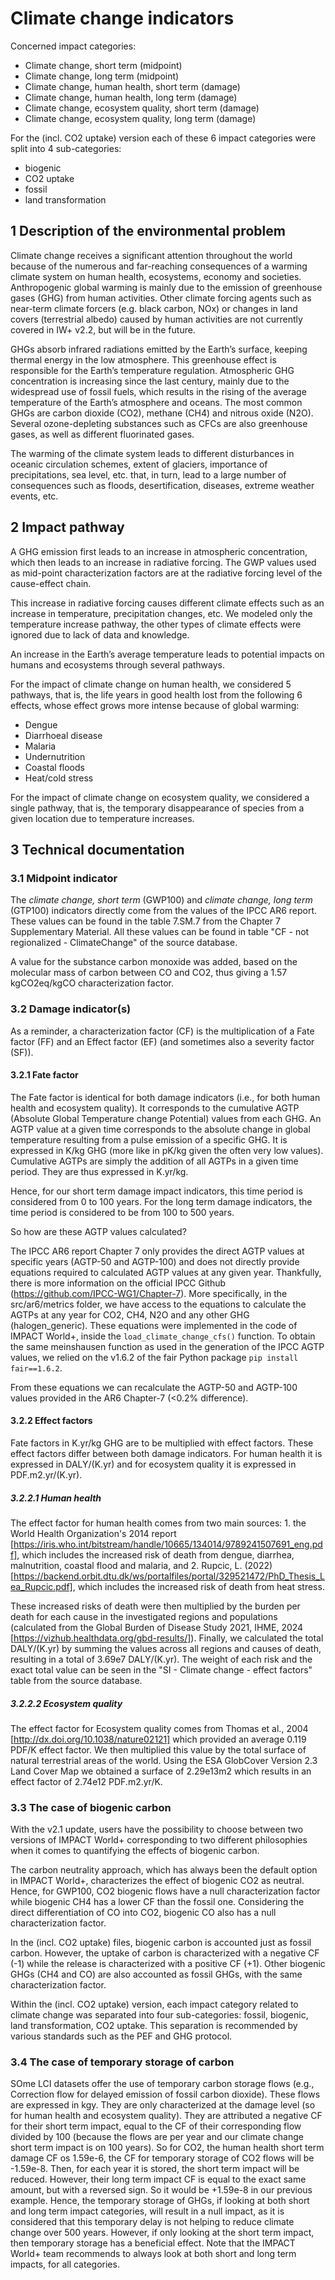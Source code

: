 # Climate change indicators

Concerned impact categories:
- Climate change, short term (midpoint)
- Climate change, long term (midpoint)
- Climate change, human health, short term (damage)
- Climate change, human health, long term (damage)
- Climate change, ecosystem quality, short term (damage)
- Climate change, ecosystem quality, long term (damage)

For the (incl. CO2 uptake) version each of these 6 impact categories were split into 4 sub-categories:
- biogenic
- CO2 uptake
- fossil
- land transformation

## 1 Description of the environmental problem
Climate change receives a significant attention throughout the world because of the numerous and far-reaching 
consequences of a warming climate system on human health, ecosystems, economy and societies. Anthropogenic global 
warming is mainly due to the emission of greenhouse gases (GHG) from human activities. Other climate forcing agents 
such as near-term climate forcers (e.g. black carbon, NOx) or changes in land covers (terrestrial albedo) caused by 
human activities are not currently covered in IW+ v2.2, but will be in the future.

GHGs absorb infrared radiations emitted by the Earth’s surface, keeping thermal energy in the low atmosphere. This 
greenhouse effect is responsible for the Earth’s temperature regulation. Atmospheric GHG concentration is increasing 
since the last century, mainly due to the widespread use of fossil fuels, which results in the rising of the average 
temperature of the Earth’s atmosphere and oceans. The most common GHGs are carbon dioxide (CO2), methane (CH4) and 
nitrous oxide (N2O). Several ozone-depleting substances such as CFCs are also greenhouse gases, as well as different 
fluorinated gases.

The warming of the climate system leads to different disturbances in oceanic circulation schemes, extent of glaciers, 
importance of precipitations, sea level, etc. that, in turn, lead to a large number of consequences such as floods, 
desertification, diseases, extreme weather events, etc.

## 2 Impact pathway
A GHG emission first leads to an increase in atmospheric concentration, which then leads to an increase in radiative 
forcing. The GWP values used as mid-point characterization factors are at the radiative forcing level of the 
cause-effect chain.

This increase in radiative forcing causes different climate effects such as an increase in temperature, 
precipitation changes, etc. We modeled only the temperature increase pathway, the other types of climate effects were 
ignored due to lack of data and knowledge.

An increase in the Earth’s average temperature leads to potential impacts on humans and ecosystems through several pathways.

For the impact of climate change on human health, we considered 5 pathways, that is, the life years in good health lost
from the following 6 effects, whose effect grows more intense because of global warming:
- Dengue
- Diarrhoeal disease
- Malaria
- Undernutrition
- Coastal floods
- Heat/cold stress

For the impact of climate change on ecosystem quality, we considered a single pathway, that is, the temporary 
disappearance of species from a given location due to temperature increases.

## 3 Technical documentation
### 3.1 Midpoint indicator
The _climate change, short term_ (GWP100) and _climate change, long term_ (GTP100) indicators directly come from the values 
of the IPCC AR6 report. These values can be found in the table 7.SM.7 from the Chapter 7 Supplementary Material.
All these values can be found in table "CF - not regionalized - ClimateChange" of the source database.

A value for the substance carbon monoxide was added, based on the molecular mass of carbon between CO and CO2, thus 
giving a 1.57 kgCO2eq/kgCO characterization factor.

### 3.2 Damage indicator(s)
As a reminder, a characterization factor (CF) is the multiplication of a Fate factor (FF) and an Effect factor (EF) (and 
sometimes also a severity factor (SF)).

#### 3.2.1 Fate factor
The Fate factor is identical for both damage indicators (i.e., for both human health and ecosystem quality). It
corresponds to the cumulative AGTP (Absolute Global Temperature change Potential) values from each GHG. An AGTP value
at a given time corresponds to the absolute change in global temperature resulting from a pulse emission of a specific 
GHG. It is expressed in K/kg GHG (more like in pK/kg given the often very low values). Cumulative AGTPs are simply the
addition of all AGTPs in a given time period. They are thus expressed in K.yr/kg.

Hence, for our short term damage impact indicators, this time period is considered from 0 to 100 years. For the long
term damage indicators, the time period is considered to be from 100 to 500 years.

So how are these AGTP values calculated?

The IPCC AR6 report Chapter 7 only provides the direct AGTP values at specific years (AGTP-50 and AGTP-100) and does not
directly provide equations required to calculated AGTP values at any given year. Thankfully, there is more information
on the official IPCC Github (https://github.com/IPCC-WG1/Chapter-7). More specifically, in the src/ar6/metrics folder,
we have access to the equations to calculate the AGTPs at any year for CO2, CH4, N2O and any other GHG (halogen_generic).
These equations were implemented in the code of IMPACT World+, inside the ```load_climate_change_cfs()``` function. To obtain the 
same meinshausen function as used in the generation of the IPCC AGTP values, we relied on the v1.6.2 of the fair Python 
package ```pip install fair==1.6.2```.

From these equations we can recalculate the AGTP-50 and AGTP-100 values provided in the AR6 Chapter-7 (<0.2% difference).

#### 3.2.2 Effect factors
Fate factors in K.yr/kg GHG are to be multiplied with effect factors. These effect factors differ between both damage 
indicators. For human health it is expressed in DALY/(K.yr) and for ecosystem quality it is expressed in PDF.m2.yr/(K.yr).

##### 3.2.2.1 Human health
The effect factor for human health comes from two main sources: 1. the World Health Organization's 2014 report 
[https://iris.who.int/bitstream/handle/10665/134014/9789241507691_eng.pdf], which includes the increased risk of death 
from dengue, diarrhea, malnutrition, coastal flood and malaria, and 2. Rupcic, L. (2022) 
[https://backend.orbit.dtu.dk/ws/portalfiles/portal/329521472/PhD_Thesis_Lea_Rupcic.pdf], which includes the increased 
risk of death from heat stress.

These increased risks of death were then multiplied by the burden per death for each cause in the investigated regions and 
populations (calculated from the Global Burden of Disease Study 2021, IHME, 2024 [https://vizhub.healthdata.org/gbd-results/]).
Finally, we calculated the total DALY/(K.yr) by summing the values across all regions and causes of death, resulting in 
a total of 3.69e7 DALY/(K.yr). The weight of each risk and the exact total value can be seen in the 
"SI - Climate change - effect factors" table from the source database.

##### 3.2.2.2 Ecosystem quality
The effect factor for Ecosystem quality comes from Thomas et al., 2004 [http://dx.doi.org/10.1038/nature02121] which provided 
an average 0.119 PDF/K effect factor. We then multiplied this value by the total surface of natural terrestrial areas 
of the world. Using the ESA GlobCover Version 2.3 Land Cover Map we obtained a surface of 2.29e13m2 which results in an 
effect factor of 2.74e12 PDF.m2.yr/K.

### 3.3 The case of biogenic carbon
With the v2.1 update, users have the possibility to choose between two versions of IMPACT World+ corresponding to two 
different philosophies when it comes to quantifying the effects of biogenic carbon. 

The carbon neutrality approach, which has always been the default option in IMPACT World+, characterizes the effect of 
biogenic CO2 as neutral. Hence, for GWP100, CO2 biogenic flows have a null characterization factor while biogenic CH4 has a 
lower CF than the fossil one. Considering the direct differentiation of CO into CO2, biogenic CO also has a null 
characterization factor.

In the (incl. CO2 uptake) files, biogenic carbon is accounted just as fossil carbon. However, the uptake of carbon is 
characterized with a negative CF (-1) while the release is characterized with a positive CF (+1). Other biogenic GHGs 
(CH4 and CO) are also accounted as fossil GHGs, with the same characterization factor.

Within the (incl. CO2 uptake) version, each impact category related to climate change was separated into four 
sub-categories: fossil, biogenic, land transformation, CO2 uptake. This separation is recommended by various standards 
such as the PEF and GHG protocol.

### 3.4 The case of temporary storage of carbon
SOme LCI datasets offer the use of temporary carbon storage flows (e.g., Correction flow for delayed emission of fossil 
carbon dioxide). These flows are expressed in kgy. They are only characterized at the damage level (so for human health 
and ecosystem quality). They are attributed a negative CF for their short term impact, equal to the CF of their 
corresponding flow divided by 100 (because the flows are per year and our climate change short term impact is on 100 
years). So for CO2, the human health short term damage CF os 1.59e-6, the CF for temporary storage of CO2 flows will be
-1.59e-8. Then, for each year it is stored, the short term impact will be reduced. However, their long term impact CF
is equal to the exact same amount, but with a reversed sign. So it would be +1.59e-8 in our previous example. Hence, 
the temporary storage of GHGs, if looking at both short and long term impact categories, will result in a null impact,
as it is considered that this temporary delay is not helping to reduce climate change over 500 years. However, if only 
looking at the short term impact, then temporary storage has a beneficial effect. Note that the IMPACT World+ team 
recommends to always look at both short and long term impacts, for all categories.

